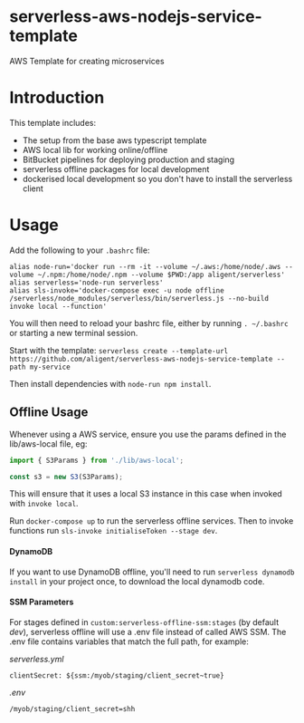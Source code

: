 # serverless-aws-nodejs-service-template
AWS Template for creating microservices

# Introduction

This template includes:

- The setup from the base aws typescript template
- AWS local lib for working online/offline
- BitBucket pipelines for deploying production and staging
- serverless offline packages for local development
- dockerised local development so you don't have to install the serverless client

# Usage

Add the following to your `.bashrc` file:

```
alias node-run='docker run --rm -it --volume ~/.aws:/home/node/.aws --volume ~/.npm:/home/node/.npm --volume $PWD:/app aligent/serverless'
alias serverless='node-run serverless'
alias sls-invoke='docker-compose exec -u node offline /serverless/node_modules/serverless/bin/serverless.js --no-build invoke local --function'
```

You will then need to reload your bashrc file, either by running `. ~/.bashrc` or starting a new terminal session.

Start with the template: `serverless create --template-url https://github.com/aligent/serverless-aws-nodejs-service-template --path my-service`

Then install dependencies with `node-run npm install`.

## Offline Usage

Whenever using a AWS service, ensure you use the params defined in the lib/aws-local file, eg:

```typescript
import { S3Params } from './lib/aws-local';

const s3 = new S3(S3Params);
```

This will ensure that it uses a local S3 instance in this case when invoked with `invoke local`.

Run `docker-compose up` to run the serverless offline services. Then to invoke functions 
run `sls-invoke initialiseToken --stage dev`.

#### DynamoDB ####

If you want to use DynamoDB offline, you'll need to run `serverless dynamodb install` in your project once, to
download the local dynamodb code.

#### SSM Parameters ####

For stages defined in `custom:serverless-offline-ssm:stages` (by default _dev_), serverless offline will use 
a .env file instead of called AWS SSM. The .env file contains variables that match the full path, for example:


*serverless.yml*
```
clientSecret: ${ssm:/myob/staging/client_secret~true}
```


*.env*
```
/myob/staging/client_secret=shh
```



